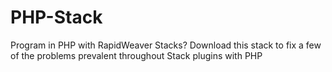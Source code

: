 # PHP-Stack
Program in PHP with RapidWeaver Stacks? Download this stack to fix a few of the problems prevalent throughout Stack plugins with PHP
